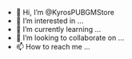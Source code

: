 - 👋 Hi, I’m @KyrosPUBGMStore
- 👀 I’m interested in ...
- 🌱 I’m currently learning ...
- 💞️ I’m looking to collaborate on ...
- 📫 How to reach me ...

<!---
KyrosPUBGMStore/KyrosPUBGMStore is a ✨ special ✨ repository because its `README.md` (this file) appears on your GitHub profile.
You can click the Preview link to take a look at your changes.
--->
